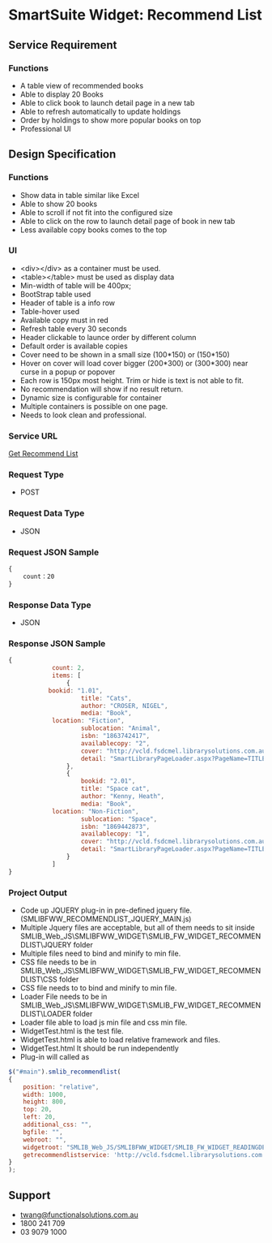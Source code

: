 ﻿# SmartSuite Widget: Recommend List 
## Service Requirement
### Functions
- A table view of recommended books
- Able to display 20 Books
- Able to click book to launch detail page in a new tab
- Able to refresh automatically to update holdings
- Order by holdings to show more popular books on top
- Professional UI

## Design Specification
### Functions
- Show data in table similar like Excel
- Able to show 20 books
- Able to scroll if not fit into the configured size
- Able to click on the row to launch detail page of book in new tab
- Less available copy books comes to the top

### UI 
- \<div\>\<\/div\> as a container must be used.
- \<table\>\<\/table\> must be used as display data
- Min-width of table will be 400px;
- BootStrap table used
- Header of table is a info row
- Table-hover used
- Available copy must in red
- Refresh table every 30 seconds
- Header clickable to launce order by different column 
- Default order is available copies
- Cover need to be shown in a small size (100\*150) or (150\*150)
- Hover on cover will load cover bigger (200\*300) or (300\*300) near curse in a popup or popover
- Each row is 150px most height. Trim or hide is text is not able to fit.
- No recommendation will show if no result return.
- Dynamic size is configurable for container
- Multiple containers is possible on one page.
- Needs to look clean and professional.

### Service URL
[Get Recommend List](http://vcld.fsdcmel.librarysolutions.com.au/VCLD_FS_TEST/SmartLibrary/Services/Search/SMLIB_SERVICE_SEARCH.asmx/GetRecommendList)
### Request Type
- POST
### Request Data Type
- JSON
### Request JSON Sample
```javascript
{
	count：20
}
```
### Response Data Type
- JSON
### Response JSON Sample
```javascript
{
            count: 2,
            items: [
                {
		   bookid: "1.01",
                    title: "Cats",
                    author: "CROSER, NIGEL",
                    media: "Book",
		    location: "Fiction",
                    sublocation: "Animal",
                    isbn: "1863742417",
                    availablecopy: "2",
                    cover: "http://vcld.fsdcmel.librarysolutions.com.au/ISBNCovers/1863742417.jpg",
                    detail: "SmartLibraryPageLoader.aspx?PageName=TITLE_DETAIL&BookID=7567.01",
                },
                {
                    bookid: "2.01",
                    title: "Space cat",
                    author: "Kenny, Heath",
                    media: "Book",
		    location: "Non-Fiction",
                    sublocation: "Space",
                    isbn: "1869442873",
                    availablecopy: "1",
                    cover: "http://vcld.fsdcmel.librarysolutions.com.au/ISBNCovers/1869442873.jpg",
                    detail: "SmartLibraryPageLoader.aspx?PageName=TITLE_DETAIL&BookID=67582.01",
                }
            ]
}


```
### Project Output
- Code up JQUERY plug-in in pre-defined jquery file. (SMLIBFWW_RECOMMENDLIST_JQUERY_MAIN.js)
- Multiple Jquery files are acceptable, but all of them needs to sit inside SMLIB_Web_JS\SMLIBFWW_WIDGET\SMLIB_FW_WIDGET_RECOMMENDLIST\JQUERY folder
- Multiple files need to bind and minify to min file.
- CSS file needs to be in SMLIB_Web_JS\SMLIBFWW_WIDGET\SMLIB_FW_WIDGET_RECOMMENDLIST\CSS folder
- CSS file needs to to bind and minify to min file.
- Loader File needs to be in SMLIB_Web_JS\SMLIBFWW_WIDGET\SMLIB_FW_WIDGET_RECOMMENDLIST\LOADER folder
- Loader file able to load js min file and css min file.
- WidgetTest.html is the test file.
- WidgetTest.html is able to load relative framework and files.
- WidgetTest.html It should be run independently
- Plug-in will called as 
```javascript
$("#main").smlib_recommendlist(
{
	position: "relative",
	width: 1000,
	height: 800,
	top: 20,
	left: 20,
	additional_css: "",       
	bgfile: "",
	webroot: "",
	widgetroot: "SMLIB_Web_JS/SMLIBFWW_WIDGET/SMLIB_FW_WIDGET_READINGDESK/",
	getrecommendlistservice: 'http://vcld.fsdcmel.librarysolutions.com.au/VCLD_FS_TEST/SmartLibrary/Services/Search/SMLIB_SERVICE_SEARCH.asmx/GetRecommendList'      
}
);

```
## Support
- twang@functionalsolutions.com.au 
- 1800 241 709 
- 03 9079 1000

